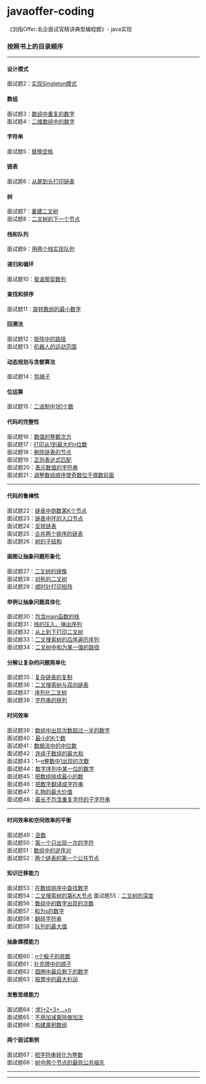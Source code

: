 # javaoffer-coding
《剑指Offer:名企面试官精讲典型编程题》- java实现

### 按照书上的目录顺序
---
#### 设计模式
面试题2：[实现Singleton模式](/src/Test02.java)
#### 数组
面试题3：[数组中重复的数字](/src/Test03.java)  
面试题4：[二维数组中的数字](/src/Test04.java) 
#### 字符串
面试题5：[替换空格](/src/Test05.java)
#### 链表
面试题6：[从尾到头打印链表](/src/Test06.java)  
#### 树
面试题7：[重建二叉树](/src/Test07.java)  
面试题8：[二叉树的下一个节点](/src/Test08.java)  
#### 栈和队列
面试题9：[用两个栈实现队列](/src/Test09.java)
#### 递归和循环
面试题10：[斐波那契数列](/src/Test10.java)  
#### 查找和排序
面试题11：[旋转数组的最小数字](/src/Test11.java)
#### 回溯法
面试题12：[矩阵中的路径](/src/Test12.java)  
面试题13：[机器人的运动范围](/src/Test13.java)  
#### 动态规划与贪婪算法
面试题14：[剪绳子](/src/Test14.java)  
#### 位运算
面试题15：[二进制中1的个数](/src/Test15.java)
#### 代码的完整性
面试题16：[数值的整数次方](/src/Test16.java)  
面试题17：[打印从1到最大的n位数](/src/Test17.java)  
面试题18：[删除链表的节点](/src/Test18.java)  
面试题19：[正则表达式匹配](/src/Test19.java)  
面试题20：[表示数值的字符串](/src/Test20.java)  
面试题21：[调整数组顺序使奇数位于偶数前面](/src/Test21.java)  

---

#### 代码的鲁棒性
面试题22：[链表中倒数第K个节点](/src/Test22.java)  
面试题23：[链表中环的入口节点](/src/Test23.java)  
面试题24：[反转链表](/src/Test24.java)  
面试题25：[合并两个排序的链表](/src/Test25.java)  
面试题26：[树的子结构](/src/Test26.java)  
#### 画图让抽象问题形象化
面试题27：[二叉树的镜像](/src/Test27.java)    
面试题28：[对称的二叉树](/src/Test28.java)    
面试题29：[顺时针打印矩阵](/src/Test29.java) 
#### 举例让抽象问题具体化
面试题30：[包含main函数的栈](/src/Test30.java)  
面试题31：[栈的压入、弹出序列](/src/Test31.java)  
面试题32：[从上到下打印二叉树](/src/Test32.java)  
面试题33：[二叉搜索树的后序遍历序列](/src/Test33.java)  
面试题34：[二叉树中和为某一值的路径](/src/Test34.java)  
#### 分解让复杂的问题简单化
面试题35：[复杂链表的复制](/src/Test35.java)  
面试题36：[二叉搜索树与双向链表](/src/Test36.java)  
面试题37：[序列化二叉树](/src/Test37.java)  
面试题38：[字符串的排列](/src/Test38.java)  
#### 时间效率
面试题39：[数组中出现次数超过一半的数字](/src/Test39.java)  
面试题40：[最小的K个数](/src/Test40.java)  
面试题41：[数据流中的中位数](/src/Test41.java)  
面试题42：[连续子数组的最大和](/src/Test42.java)  
面试题43：1~[n整数中1出现的次数](/src/Test43.java)  
面试题44：[数字序列中某一位的数字](/src/Test44.java)  
面试题45：[把数组排成最小的数](/src/Test45.java)  
面试题46：[把数字翻译成字符串](/src/Test46.java)  
面试题47：[礼物的最大价值](/src/Test47.java)  
面试题48：[最长不包含重复字符的子字符串](/src/Test48.java)  

---

#### 时间效率和空间效率的平衡
面试题49：[丑数](/src/Test49.java)  
面试题50：[第一个只出现一次的字符](/src/Test50.java)  
面试题51：[数组中的逆序对](/src/Test51.java)  
面试题52：[两个链表的第一个公共节点](/src/Test52.java)  
#### 知识迁移能力
面试题53：[在数组排序中查找数字](/src/Test53.java)  
面试题54：[二叉搜索树的第K大节点](/src/Test54.java)
面试题55：[二叉树的深度](/src/Test55.java)  
面试题56：[数组中的数字出现的次数](/src/Test56.java)  
面试题57：[和为s的数字](/src/Test57.java)  
面试题58：[翻转字符串](/src/Test58.java)  
面试题59：[队列的最大值](/src/Test59.java)
#### 抽象建模能力
面试题60：[n个骰子的底数](/src/Test60.java)  
面试题61：[扑克牌中的顺子](/src/Test61.java)  
面试题62：[圆圈中最后剩下的数字](/src/Test62.java)  
面试题63：[股票中的最大利润](/src/Test63.java)  
#### 发散思维能力
面试题64：[求1+2+3+...+n](/src/Test64.java)  
面试题65：[不用加减乘除做加法](/src/Test65.java)  
面试题66：[构建乘积数组](/src/Test66.java)  
#### 两个面试案例
面试题67：[把字符串转化为整数](/src/Test67.java)  
面试题68：[树中两个节点的最低公共祖先](/src/Test68.java)

---
---

